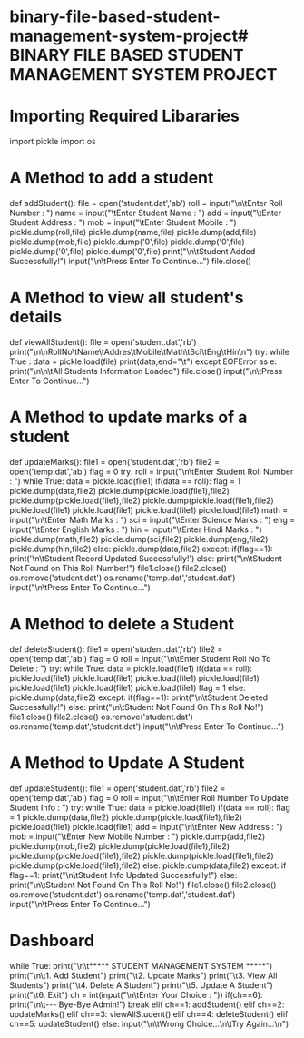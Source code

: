 # binary-file-based-student-management-system-project# BINARY FILE BASED STUDENT MANAGEMENT SYSTEM PROJECT

# Importing Required Libararies
import pickle
import os

# A Method to add a student
def addStudent():
    file = open('student.dat','ab')
    roll = input("\n\tEnter Roll Number : ")
    name = input("\tEnter Student Name : ")
    add = input("\tEnter Student Address : ")
    mob = input("\tEnter Student Mobile : ")
    pickle.dump(roll,file)
    pickle.dump(name,file)
    pickle.dump(add,file)
    pickle.dump(mob,file)
    pickle.dump('0',file)
    pickle.dump('0',file)
    pickle.dump('0',file)
    pickle.dump('0',file)
    print("\n\tStudent Added Successfully!")
    input("\n\tPress Enter To Continue...")
    file.close()

# A Method to view all student's details
def viewAllStudent():
    file = open('student.dat','rb')
    print("\n\nRollNo\tName\tAddres\tMobile\tMath\tSci\tEng\tHin\n")
    try:
        while True :
            data = pickle.load(file)
            print(data,end="\t")
    except EOFError as e:
        print("\n\n\tAll Students Information Loaded")
    file.close()
    input("\n\tPress Enter To Continue...")

# A Method to update marks of a student
def updateMarks():
    file1 = open('student.dat','rb')
    file2 = open('temp.dat','ab')
    flag = 0
    try:
        roll = input("\n\tEnter Student Roll Number : ")
        while True:
            data = pickle.load(file1)
            if(data == roll):
                flag = 1
                pickle.dump(data,file2)
                pickle.dump(pickle.load(file1),file2)
                pickle.dump(pickle.load(file1),file2)
                pickle.dump(pickle.load(file1),file2)
                pickle.load(file1)
                pickle.load(file1)
                pickle.load(file1)
                pickle.load(file1)
                math = input("\n\tEnter Math Marks : ")
                sci = input("\tEnter Science Marks : ")
                eng = input("\tEnter English Marks : ")
                hin = input("\tEnter Hindi Marks : ")
                pickle.dump(math,file2)
                pickle.dump(sci,file2)
                pickle.dump(eng,file2)
                pickle.dump(hin,file2)
            else:
                pickle.dump(data,file2)
    except:
        if(flag==1):
            print('\n\tStudent Record Updated Successfully!')
        else:
            print("\n\tStudent Not Found on This Roll Number!")
    file1.close()
    file2.close()
    os.remove('student.dat')
    os.rename('temp.dat','student.dat')
    input("\n\tPress Enter To Continue...")

# A Method to delete a Student
def deleteStudent():
    file1 = open('student.dat','rb')
    file2 = open('temp.dat','ab')
    flag = 0
    roll = input("\n\tEnter Student Roll No To Delete : ")
    try:
        while True:
            data = pickle.load(file1)
            if(data == roll):
                pickle.load(file1)
                pickle.load(file1)
                pickle.load(file1)
                pickle.load(file1)
                pickle.load(file1)
                pickle.load(file1)
                pickle.load(file1)
                flag = 1
            else:
                pickle.dump(data,file2)
    except:
        if(flag==1):
            print("\n\tStudent Deleted Successfully!")
        else:
            print("\n\tStudent Not Found On This Roll No!")
    file1.close()
    file2.close()
    os.remove('student.dat')
    os.rename('temp.dat','student.dat')
    input("\n\tPress Enter To Continue...")

# A Method to Update A Student
def updateStudent():
    file1 = open('student.dat','rb')
    file2 = open('temp.dat','ab')
    flag = 0
    roll = input("\n\tEnter Roll Number To Update Student Info : ")
    try:
        while True:
            data = pickle.load(file1)
            if(data == roll):
                flag = 1
                pickle.dump(data,file2)
                pickle.dump(pickle.load(file1),file2)
                pickle.load(file1)
                pickle.load(file1)
                add = input("\n\tEnter New Address : ")
                mob = input("\tEnter New Mobile Number : ")
                pickle.dump(add,file2)
                pickle.dump(mob,file2)
                pickle.dump(pickle.load(file1),file2)
                pickle.dump(pickle.load(file1),file2)
                pickle.dump(pickle.load(file1),file2)
                pickle.dump(pickle.load(file1),file2)
            else:
                pickle.dump(data,file2)
    except:
        if flag==1:
            print("\n\tStudent Info Updated Successfully!")
        else:
            print("\n\tStudent Not Found On This Roll No!")
    file1.close()
    file2.close()
    os.remove('student.dat')
    os.rename('temp.dat','student.dat')
    input("\n\tPress Enter To Continue...")

# Dashboard
while True:
    print("\n\t***** STUDENT MANAGEMENT SYSTEM *****")
    print("\n\t1. Add Student")
    print("\t2. Update Marks")
    print("\t3. View All Students")
    print("\t4. Delete A Student")
    print("\t5. Update A Student")
    print("\t6. Exit")
    ch = int(input("\n\tEnter Your Choice : "))
    if(ch==6):
        print("\n\t--- Bye-Bye Admin!")
        break
    elif ch==1:
        addStudent()
    elif ch==2:
        updateMarks()
    elif ch==3:
        viewAllStudent()
    elif ch==4:
        deleteStudent()
    elif ch==5:
        updateStudent()
    else:
        input("\n\tWrong Choice...\n\tTry Again...\n")
